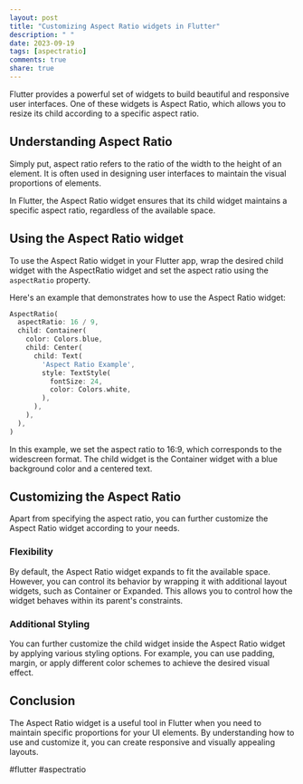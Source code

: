 ```yaml
---
layout: post
title: "Customizing Aspect Ratio widgets in Flutter"
description: " "
date: 2023-09-19
tags: [aspectratio]
comments: true
share: true
---
```


Flutter provides a powerful set of widgets to build beautiful and responsive user interfaces. One of these widgets is Aspect Ratio, which allows you to resize its child according to a specific aspect ratio.

## Understanding Aspect Ratio

Simply put, aspect ratio refers to the ratio of the width to the height of an element. It is often used in designing user interfaces to maintain the visual proportions of elements.

In Flutter, the Aspect Ratio widget ensures that its child widget maintains a specific aspect ratio, regardless of the available space.

## Using the Aspect Ratio widget

To use the Aspect Ratio widget in your Flutter app, wrap the desired child widget with the AspectRatio widget and set the aspect ratio using the `aspectRatio` property.

Here's an example that demonstrates how to use the Aspect Ratio widget:

```dart
AspectRatio(
  aspectRatio: 16 / 9,
  child: Container(
    color: Colors.blue,
    child: Center(
      child: Text(
        'Aspect Ratio Example',
        style: TextStyle(
          fontSize: 24,
          color: Colors.white,
        ),
      ),
    ),
  ),
)
```

In this example, we set the aspect ratio to 16:9, which corresponds to the widescreen format. The child widget is the Container widget with a blue background color and a centered text.

## Customizing the Aspect Ratio

Apart from specifying the aspect ratio, you can further customize the Aspect Ratio widget according to your needs.

### Flexibility

By default, the Aspect Ratio widget expands to fit the available space. However, you can control its behavior by wrapping it with additional layout widgets, such as Container or Expanded. This allows you to control how the widget behaves within its parent's constraints.

### Additional Styling

You can further customize the child widget inside the Aspect Ratio widget by applying various styling options. For example, you can use padding, margin, or apply different color schemes to achieve the desired visual effect.

## Conclusion

The Aspect Ratio widget is a useful tool in Flutter when you need to maintain specific proportions for your UI elements. By understanding how to use and customize it, you can create responsive and visually appealing layouts.

#flutter #aspectratio